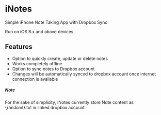 # iNotes
Simple iPhone Note Taking App with Dropbox Sync

Run on iOS 8.x and above devices 

## Features

- Option to quickly create, update or delete notes 
- Works completely offline
- Option to sync notes to Dropbox account
- Changes will be automatically synced to dropbox account once internet connection is available 

##### Note 
For the sake of simplicity, iNotes currently store Note content as {randomI}.txt in linked dropbox account
